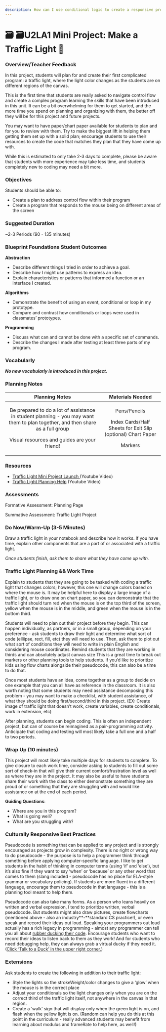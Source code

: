 ```yaml
---
description: How can I use conditional logic to create a responsive program?
---
```


# 🗃 🗃U2LA1 Mini Project: Make a Traffic Light 🚦

### Overview/Teacher Feedback

In this project, students will plan for and create their first complicated program: a traffic light, where the light color changes as the students are on different regions of the canvas.

This is the first time that students are really asked to navigate control flow and create a complex program learning the skills that have been introduced in this unit. It can be a bit overwhelming for them to get started, and the more time you spend on planning and organizing with them, the better off they will be for this project and future projects.

You may want to have paper/chart paper available for students to plan and for you to review with them. Try to make the biggest lift in helping them getting them set up with a solid plan; encourage students to use their resources to create the code that matches they plan that they have come up with.

While this is estimated to only take 2-3 days to complete, please be aware that students with more experience may take less time, and students completely new to coding may need a bit more.

### Objectives

Students should be able to:

* Create a plan to address control flow within their program&#x20;
* Create a program that responds to the mouse being on different areas of the screen

### Suggested Duration

\~2-3 Periods (90 - 135 minutes)

### Blueprint Foundations Student Outcomes

**Abstraction**

* Describe different things I tried in order to achieve a goal.&#x20;
* Describe how I might use patterns to express an idea.&#x20;
* Explain characteristics or patterns that informed a function or an interface I created.

**Algorithms**

* Demonstrate the benefit of using an event, conditional or loop in my prototype.
* Compare and contrast how conditionals or loops were used in classmates’ prototypes.

**Programming**

* Discuss what can and cannot be done with a specific set of commands.&#x20;
* Describe the changes I made after testing at least three parts of my program.

### **Vocabularly**

_**No new vocabularly is introduced in this project.**_

### **Planning Notes**

|                                                                                          Planning Notes                                                                                          |                                            Materials Needed                                            |
| :----------------------------------------------------------------------------------------------------------------------------------------------------------------------------------------------: | :----------------------------------------------------------------------------------------------------: |
| <p>Be prepared to do a lot of assistance in student planning - you may want them to plan together, and then share as a full group </p><p></p><p>Visual resources and guides are your friend!</p> | <p>Pens/Pencils</p><p> Index Cards/Half Sheets for Exit Slip (optional) Chart Paper </p><p>Markers</p> |

### **Resources**

* [Traffic Light Mini Project Launch ](https://youtu.be/mJa7Np5xfPo)(Youtube Video)&#x20;
* [Traffic Light Planning Help](https://youtu.be/nVwejBOIyBU) (Youtube Video)

### **Assessments**

Formative Assessment: Planning Page&#x20;

Summative Assessment: Traffic Light Project

### **Do Now/Warm-Up (3-5 Minutes)**

Draw a traffic light in your notebook and describe how it works. If you have time, explain other components that are a part of or associated with a traffic light.

_Once students finish, ask them to share what they have come up with._

### **Traffic Light Planning && Work Time**

Explain to students that they are going to be tasked with coding a traffic light that changes colors; however, this one will change colors based on where the mouse is. It may be helpful here to display a large image of a traffic light, or to draw one on chart paper, so you can demonstrate that the traffic light should turn red when the mouse is on the top third of the screen, yellow when the mouse is in the middle, and green when the mouse is in the bottom third.

Students will need to plan out their project before they begin. This can happen individually, as partners, or in a small group, depending on your preference - ask students to draw their light and determine what sort of code (elliipse, rect, fill, etc) they will need to use. Then, ask them to plot out what sort of conditions they will need to write in plain English and considering mouse coordinates. Remind students that they are working in thirds and can absolutely adjust canvas size This is a great time to break out markers or other planning tools to help students. If you’d like to prioritize kids using flow charts alongside their pseudocode, this can also be a time to do that.

Once most students have an idea, come together as a group to decide on one example that you can all have as reference in the classroom. It is also worth noting that some students may need assistance decomposing this problem - you may want to make a checklist, with student assistance, of what they should be doing first/second/third in this project. (EX: Create image of traffic light that doesn’t work, create variables, create conditionals, work in extension, etc)

After planning, students can begin coding. This is often an independent project, but can of course be reimagined as a pair-programming activity. Anticipate that coding and testing will most likely take a full one and a half to two periods.

### Wrap Up (10 minutes)

This project will most likely take multiple days for students to complete. To give closure to each work time, consider asking to students to fill out some sort of check-in that will give their current comfort/frustration level as well as where they are in the project. It may also be useful to have students share their work with the class to either demonstrate something they are proud of or something that they are struggling with and would like assistance on at the end of each period.

**Guiding Questions**:

* Where are you in this program?&#x20;
* What is going well?&#x20;
* What are you struggling with?

### Culturally Responsive Best Practices

Pseudocode is something that can be applied to any project and is strongly encouraged as projects grow in complexity. There is no right or wrong way to do pseudocode - the purpose is to help a programmer think through something before applying computer-specific language. I like to get students in the habit of thinking in computer terms (using ‘if’ and ‘else’), but it’s also fine if they want to say ‘when’ or ‘because’ or any other word that comes to them (slang included - pseudocode has no place for ELA-style grammar or vocabulary policing). If students are more fluent in a different language, encourage them to pseudocode in that language - this is a planning tool meant to help them.

Pseudocode can also take many forms. As a person who leans heavily on written and verbal expression, I tend to prioritize written, verbal pseudocode. But students might also draw pictures, create flowcharts (mentioned above - also an industry**-**standard CS practice!), or even speak and record their ideas out loud. Speaking your programmers out loud actually has a rich legacy in programming - almost any programmer can tell you all about [rubber ducking their code](https://en.wikipedia.org/wiki/Rubber\_duck\_debugging). Encourage students who want to record their ideas to listen back to them as they work! And for students who need debugging help, they can always grab a virtual ducky if they need it. ([Click ‘Talk to a Duck’ in the upper right corner.](https://rubberduckdebugging.com/))

### Extensions

Ask students to create the following in addition to their traffic light:

* Style the lights so the strokeWeight/color changes to give a ‘glow’ when the mouse is in the correct place&#x20;
* Adjust your conditionals so the light changes only when you are on the correct third of the traffic light itself, not anywhere in the canvas in that region.&#x20;
* Create a ‘walk’ sign that will display only when the green light is on, and flash when the yellow light is on. (Random can help you do this at this point in the curriculum - really advanced students may benefit from learning about modulus and frameRate to help here, as well!)
